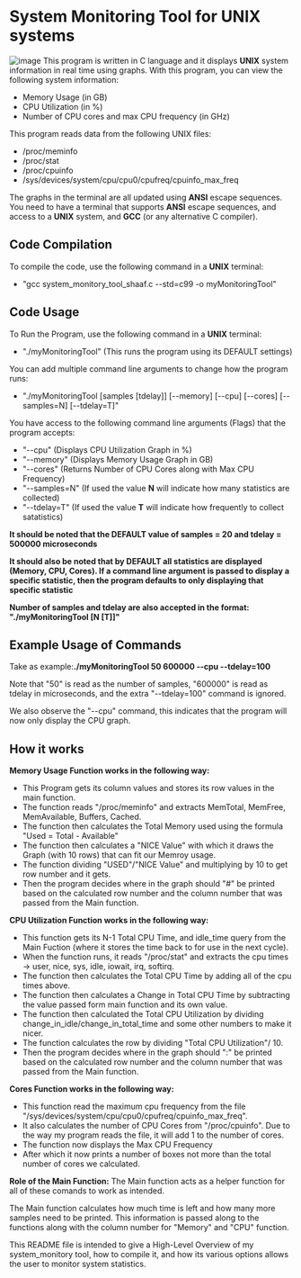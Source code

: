 # System Monitoring Tool for UNIX systems
![image](https://github.com/user-attachments/assets/4c78568f-c61b-46e7-a205-5b3922d52061)
This program is written in C language and it displays **UNIX** system information in real time using graphs.
With this program, you can view the following system information:
- Memory Usage (in GB)
- CPU Utilization (in %)
- Number of CPU cores and max CPU frequency (in GHz)

This program reads data from the following UNIX files:
- /proc/meminfo
- /proc/stat
- /proc/cpuinfo
- /sys/devices/system/cpu/cpu0/cpufreq/cpuinfo_max_freq

The graphs in the terminal are all updated using **ANSI** escape sequences.
You need to have a terminal that supports **ANSI** escape sequences, and access to a **UNIX** system, and **GCC** (or any alternative C compiler).

## Code Compilation
To compile the code, use the following command in a **UNIX** terminal:
- "gcc system_monitory_tool_shaaf.c --std=c99 -o myMonitoringTool" 

## Code Usage
To Run the Program, use the following command in a **UNIX** terminal:
- "./myMonitoringTool" (This runs the program using its DEFAULT settings)

You can add multiple command line arguments to change how the program runs:
- "./myMonitoringTool  [samples [tdelay]] [--memory] [--cpu] [--cores] [--samples=N] [--tdelay=T]"

You have access to the following command line arguments (Flags) that the program accepts:
- "--cpu" (Displays CPU Utilization Graph in %)
- "--memory" (Displays Memory Usage Graph in GB)
- "--cores" (Returns Number of CPU Cores along with Max CPU Frequency)
- "--samples=N" (If used the value **N** will indicate how many statistics are collected)
- "--tdelay=T" (If used the value **T** will indicate how frequently to collect satatistics)

**It should be noted that the DEFAULT value of samples = 20 and tdelay = 500000 microseconds**

**It should also be noted that by DEFAULT all statistics are displayed (Memory, CPU, Cores). If a command line argument is passed to display a specific statistic, then the program defaults to only displaying that specific statistic**

**Number of samples and tdelay are also accepted in the format: "./myMonitoringTool [N [T]]"**

## Example Usage of Commands
Take as example:**./myMonitoringTool 50 600000 --cpu --tdelay=100**

Note that "50" is read as the number of samples, "600000" is read as tdelay in microseconds, and the extra "--tdelay=100" command is ignored.

We also observe the "--cpu" command, this indicates that the program will now only display the CPU graph.

## How it works
**Memory Usage Function works in the following way:**
- This Program gets its column values and stores its row values in the main function.
- The function reads "/proc/meminfo" and extracts MemTotal, MemFree, MemAvailable, Buffers, Cached.
- The function then calculates the Total Memory used using the formula "Used = Total - Available"
- The function then calculates a "NICE Value" with which it draws the Graph (with 10 rows) that can fit our Memroy usage.
- The function dividing "USED"/"NICE Value" and multiplying by 10 to get row number and it gets.
- Then the program decides where in the graph should "#" be printed based on the calculated row number and the column number that was passed from the Main function.

**CPU Utilization Function works in the following way:**
- This function gets its N-1 Total CPU Time, and idle_time query from the Main Fuction (where it stores the time back to for use in the next cycle).
- When the function runs, it reads "/proc/stat" and extracts the cpu times -> user, nice, sys, idle, iowait, irq, softirq.
- The function then calculates the Total CPU Time by adding all of the cpu times above.
- The function then calculates a Change in Total CPU Time by subtracting the value passed form main function and its own value.
- The function then calculated the Total CPU Utilization by dividing change_in_idle/change_in_total_time and some other numbers to make it nicer.
- The function calculates the row by dividing "Total CPU Utilization"/ 10.
- Then the program decides where in the graph should ":" be printed based on the calculated row number and the column number that was passed from the Main function.

**Cores Function works in the following way:**
- This function read the maximum cpu frequency from the file "/sys/devices/system/cpu/cpu0/cpufreq/cpuinfo_max_freq".
- It also calculates the number of CPU Cores from "/proc/cpuinfo". Due to the way my program reads the file, it will add 1 to the number of cores.
- The function now displays the Max CPU Frequency
- After which it now prints a number of boxes not more than the total number of cores we calculated.

**Role of the Main Function:**
The Main function acts as a helper function for all of these comands to work as intended.

The Main function calculates how much time is left and how many more samples need to be printed. This information is passed along to the functions along with the column number for "Memory" and "CPU" function.




This README file is intended to give a High-Level Overview of my system_monitory tool, how to compile it, and how its various options allows the user to monitor system statistics.
